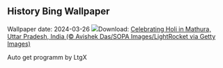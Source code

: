 ## History Bing Wallpaper
Wallpaper date: 2024-03-26
![](https://www.bing.com/th?id=OHR.ColorfulHoli_EN-CA4586969756_UHD.jpg&w=1000)Download: [Celebrating Holi in Mathura, Uttar Pradesh, India (© Avishek Das/SOPA Images/LightRocket via Getty Images)](https://www.bing.com/th?id=OHR.ColorfulHoli_EN-CA4586969756_UHD.jpg)

Auto get programm by LtgX
